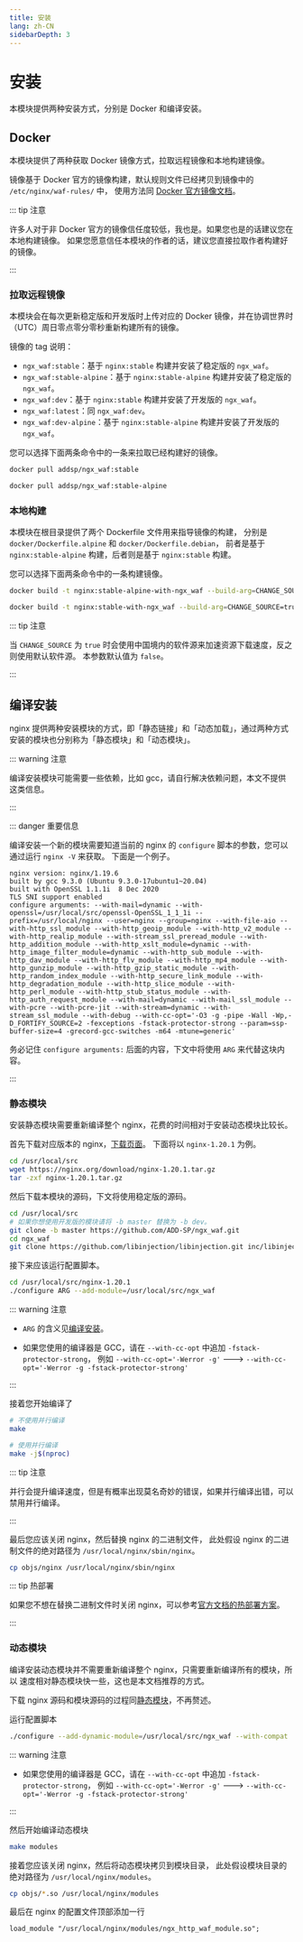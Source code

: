 ```yaml
---
title: 安装
lang: zh-CN
sidebarDepth: 3
---
```


# 安装

本模块提供两种安装方式，分别是 Docker 和编译安装。

## Docker

本模块提供了两种获取 Docker 镜像方式，拉取远程镜像和本地构建镜像。

镜像基于 Docker 官方的镜像构建，默认规则文件已经拷贝到镜像中的 `/etc/nginx/waf-rules/` 中，
使用方法同 [Docker 官方镜像文档](https://hub.docker.com/_/nginx/)。

::: tip 注意

许多人对于非 Docker 官方的镜像信任度较低，我也是。如果您也是的话建议您在本地构建镜像。
如果您愿意信任本模块的作者的话，建议您直接拉取作者构建好的镜像。

:::

### 拉取远程镜像

本模块会在每次更新稳定版和开发版时上传对应的 Docker 镜像，并在协调世界时（UTC）周日零点零分零秒重新构建所有的镜像。

镜像的 tag 说明：

* `ngx_waf:stable`：基于 `nginx:stable` 构建并安装了稳定版的 `ngx_waf`。
* `ngx_waf:stable-alpine`：基于 `nginx:stable-alpine` 构建并安装了稳定版的 `ngx_waf`。
* `ngx_waf:dev`：基于 `nginx:stable` 构建并安装了开发版的 `ngx_waf`。
* `ngx_waf:latest`：同 `ngx_waf:dev`。
* `ngx_waf:dev-alpine`：基于 `nginx:stable-alpine` 构建并安装了开发版的 `ngx_waf`。


您可以选择下面两条命令中的一条来拉取已经构建好的镜像。

```sh
docker pull addsp/ngx_waf:stable

docker pull addsp/ngx_waf:stable-alpine
```

### 本地构建

本模块在根目录提供了两个 Dockerfile 文件用来指导镜像的构建，
分别是 `docker/Dockerfile.alpine` 和 `docker/Dockerfile.debian`，
前者是基于 `nginx:stable-alpine` 构建，后者则是基于 `nginx:stable` 构建。

您可以选择下面两条命令中的一条构建镜像。

```sh
docker build -t nginx:stable-alpine-with-ngx_waf --build-arg=CHANGE_SOURCE=true -f docker/Dockerfile.alpine .

docker build -t nginx:stable-with-ngx_waf --build-arg=CHANGE_SOURCE=true -f docker/Dockerfile.debian .
```

::: tip 注意

当 `CHANGE_SOURCE` 为 `true` 时会使用中国境内的软件源来加速资源下载速度，反之则使用默认软件源。
本参数默认值为 `false`。

:::

## 编译安装

nginx 提供两种安装模块的方式，即「静态链接」和「动态加载」，通过两种方式安装的模块也分别称为「静态模块」和「动态模块」。

::: warning 注意

编译安装模块可能需要一些依赖，比如 gcc，请自行解决依赖问题，本文不提供这类信息。

:::

::: danger 重要信息

编译安装一个新的模块需要知道当前的 nginx 的 `configure` 脚本的参数，您可以通过运行 `nginx -V` 来获取。
下面是一个例子。

```
nginx version: nginx/1.19.6
built by gcc 9.3.0 (Ubuntu 9.3.0-17ubuntu1~20.04)
built with OpenSSL 1.1.1i  8 Dec 2020
TLS SNI support enabled
configure arguments: --with-mail=dynamic --with-openssl=/usr/local/src/openssl-OpenSSL_1_1_1i --prefix=/usr/local/nginx --user=nginx --group=nginx --with-file-aio --with-http_ssl_module --with-http_geoip_module --with-http_v2_module --with-http_realip_module --with-stream_ssl_preread_module --with-http_addition_module --with-http_xslt_module=dynamic --with-http_image_filter_module=dynamic --with-http_sub_module --with-http_dav_module --with-http_flv_module --with-http_mp4_module --with-http_gunzip_module --with-http_gzip_static_module --with-http_random_index_module --with-http_secure_link_module --with-http_degradation_module --with-http_slice_module --with-http_perl_module --with-http_stub_status_module --with-http_auth_request_module --with-mail=dynamic --with-mail_ssl_module --with-pcre --with-pcre-jit --with-stream=dynamic --with-stream_ssl_module --with-debug --with-cc-opt='-O3 -g -pipe -Wall -Wp,-D_FORTIFY_SOURCE=2 -fexceptions -fstack-protector-strong --param=ssp-buffer-size=4 -grecord-gcc-switches -m64 -mtune=generic'
```

务必记住 `configure arguments:` 后面的内容，下文中将使用 `ARG` 来代替这块内容。

:::

### 静态模块

安装静态模块需要重新编译整个 nginx，花费的时间相对于安装动态模块比较长。

首先下载对应版本的 nginx，[下载页面](http://nginx.org/en/download.html)。
下面将以 `nginx-1.20.1` 为例。

```sh
cd /usr/local/src
wget https://nginx.org/download/nginx-1.20.1.tar.gz
tar -zxf nginx-1.20.1.tar.gz
```

然后下载本模块的源码，下文将使用稳定版的源码。

```sh
cd /usr/local/src
# 如果你想使用开发版的模块请将 -b master 替换为 -b dev。
git clone -b master https://github.com/ADD-SP/ngx_waf.git
cd ngx_waf
git clone https://github.com/libinjection/libinjection.git inc/libinjection
```

接下来应该运行配置脚本。

```sh
cd /usr/local/src/nginx-1.20.1
./configure ARG --add-module=/usr/local/src/ngx_waf
```

::: warning 注意

* `ARG` 的含义见[编译安装](#编译安装)。

* 如果您使用的编译器是 GCC，请在 `--with-cc-opt` 中追加 `-fstack-protector-strong`，
例如 `--with-cc-opt='-Werror -g'` ---> `--with-cc-opt='-Werror -g -fstack-protector-strong'`

:::

接着您开始编译了

```sh
# 不使用并行编译
make

# 使用并行编译
make -j$(nproc)
```

::: tip 注意

并行会提升编译速度，但是有概率出现莫名奇妙的错误，如果并行编译出错，可以禁用并行编译。

:::

最后您应该关闭 nginx，然后替换 nginx 的二进制文件，
此处假设 nginx 的二进制文件的绝对路径为 `/usr/local/nginx/sbin/nginx`。

```sh
cp objs/nginx /usr/local/nginx/sbin/nginx
```

::: tip 热部署

如果您不想在替换二进制文件时关闭 nginx，可以参考[官方文档的热部署方案](http://nginx.org/en/docs/control.html)。

:::

### 动态模块

编译安装动态模块并不需要重新编译整个 nginx，只需要重新编译所有的模块，所以
速度相对静态模块快一些，这也是本文档推荐的方式。

下载 nginx 源码和模块源码的过程同[静态模块](#静态模块)，不再赘述。

运行配置脚本

```sh
./configure --add-dynamic-module=/usr/local/src/ngx_waf --with-compat
```

::: warning 注意

* 如果您使用的编译器是 GCC，请在 `--with-cc-opt` 中追加 `-fstack-protector-strong`，
例如 `--with-cc-opt='-Werror -g'` ---> `--with-cc-opt='-Werror -g -fstack-protector-strong'`

:::

然后开始编译动态模块

```sh
make modules
```

接着您应该关闭 nginx，然后将动态模块拷贝到模块目录，
此处假设模块目录的绝对路径为 `/usr/local/nginx/modules`。

```sh
cp objs/*.so /usr/local/nginx/modules
```

最后在 nginx 的配置文件顶部添加一行
```vim
load_module "/usr/local/nginx/modules/ngx_http_waf_module.so";
```